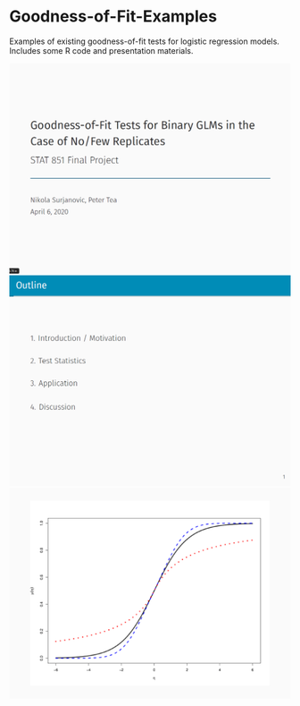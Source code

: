 # Goodness-of-Fit-Examples
 Examples of existing goodness-of-fit tests for logistic regression models. Includes some R code and presentation materials.
 
 ![Title slide](Plots/Screenshot1.png)
 ![Overview slide](Plots/Screenshot2.png)
 ![Different regression functions](Plots/Screenshot3.png)
